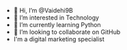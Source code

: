 - 👋 Hi, I’m @Vaidehi9B
- 👀 I’m interested in Technology
- 🌱 I’m currently learning Python
- 💞️ I’m looking to collaborate on GitHub
- I'm a digital marketing specialist

  

<!---
Vaidehi9B/Vaidehi9B is a ✨ special ✨ repository because its `README.md` (this file) appears on your GitHub profile.
You can click the Preview link to take a look at your changes.
--->
